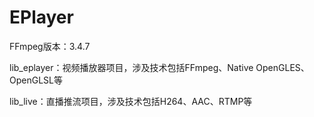 # EPlayer
  FFmpeg版本：3.4.7 
  
  lib_eplayer：视频播放器项目，涉及技术包括FFmpeg、Native OpenGLES、OpenGLSL等
  
  lib_live：直播推流项目，涉及技术包括H264、AAC、RTMP等
